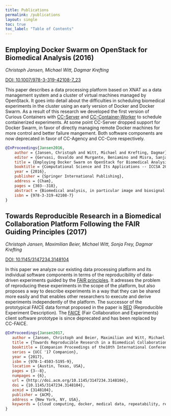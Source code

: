 ```yaml
---
title: Publications
permalink: /publications
layout: single
toc: true
toc_label: "Table of Contents"
---
```


## Employing Docker Swarm on OpenStack for Biomedical Analysis (2016)

*Christoph Jansen, Michael Witt, Dagmar Krefting*

[DOI: 10.1007/978-3-319-42108-7_23](https://doi.org/10.1007/978-3-319-42108-7_23)

This paper describes a data processing platform based on XNAT as a data management system and a cluster of virtual machines managed by OpenStack. It goes into detail about the difficulties in scheduling biomedical experiments in the cluster using an early version of Docker and Docker Swarm. As a result of this research we developed the first version of Curious Containers with [CC-Server](https://github.com/curious-containers/cc-server) and [CC-Container-Worker](https://github.com/curious-containers/cc-container-worker) to schedule containerized experiments. At some point CC-Server dropped support for Docker Swarm, in favor of directly managing remote Docker machines for more control and better failure mangement. Both software components are now deprecated in favor of CC-Agency and CC-Core respectively.

```bibtex
@InProceedings{Jansen2016,
    author = {Jansen, Christoph and Witt, Michael and Krefting, Dagmar},
    editor = {Gervasi, Osvaldo and Murgante, Beniamino and Misra, Sanjay and Rocha, Ana Maria A.C. and Torre Carmelo M. and Taniar, David and Apduhan, Bernady O. and Stankova, Elena and Wang, Shangguang},
    title = {Employing Docker Swarm on OpenStack for Biomedical Analysis},
    booktitle = {Computational Science and Its Applications -- ICCSA 2016},
    year = {2016},
    publisher = {Springer International Publishing},
    address = {Cham},
    pages = {303--318},
    abstract = {Biomedical analysis, in particular image and biosignal analysis, often requires several methods applied to the same data. The data is typically of large volume, so data transfer can become a bottleneck in remote analysis. Furthermore, biomedical data may contain patient data, raising data protection issues. We propose a highly virtualized infrastructure, employing Docker Swarm technology as the computing infrastructure. An underlying Openstack based IaaS cloud provides additional security features for a flexible and efficient multi-tenant analysis platform. We introduce the prototype infrastructure along a sample use-case of multiple versions of a machine-learning method applied to feature sets extracted from multidimensional biosignal recordings from Sleep Apnea patients and healthy controls.},
    isbn = {978-3-319-42108-7}
}
```

## Towards Reproducible Research in a Biomedical Collaboration Platform Following the FAIR Guiding Principles (2017)

*Christoph Jansen, Maximilian Beier, Michael Witt, Sonja Frey, Dagmar Krefting*

[DOI: 10.1145/3147234.3148104](https://doi.org/10.1145/3147234.3148104)

In this paper we analyze our existing data processing platform and its individual software components in terms of the reproducibility of data-driven experiments guided by the [FAIR principles]((https://www.force11.org/fairprinciples)). It adresses the problem of reproducing these experiments in the scope of the platform, but also proposes a way to describe experiments in a way that they can be shared more easily and that enables other researchers to execute and derive experiments independently of the platform. The successor of the prototypical FAICE data format proposed in the paper is [RED](red-format.md) (Reproducible Experiment Description). The [FAICE](https://github.com/curious-containers/faice) (Fair Collaboration and Experiments) client software prototype is since deprecated and has been replaced by CC-FAICE.

```bibtex
@InProceedings{Jansen2017,
   author = {Jansen, Christoph and Beier, Maximilian and Witt, Michael and Frey, Sonja and Krefting, Dagmar},
   title = {Towards Reproducible Research in a Biomedical Collaboration Platform Following the FAIR Guiding Principles},
   booktitle = {Companion Proceedings of the10th International Conference on Utility and Cloud Computing},
   series = {UCC '17 Companion},
   year = {2017},
   isbn = {978-1-4503-5195-9},
   location = {Austin, Texas, USA},
   pages = {3--8},
   numpages = {6},
   url = {http://doi.acm.org/10.1145/3147234.3148104},
   doi = {10.1145/3147234.3148104},
   acmid = {3148104},
   publisher = {ACM},
   address = {New York, NY, USA},
   keywords = {cloud computing, docker, medical data, repeatability, reproducibility, xnat},
}
```
